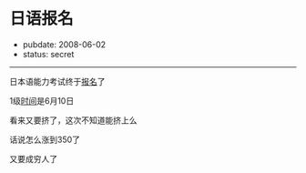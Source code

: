 # 日语报名

- pubdate: 2008-06-02
- status: secret

--------------------------


日本语能力考试终于[报名](http://jlpt.etest.net.cn/)了

1级[时间](http://www.etest.net.cn/gonggao/20080530/2353.html)是6月10日

看来又要挤了，这次不知道能挤上么

话说怎么涨到350了

又要成穷人了
